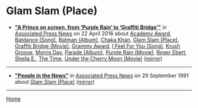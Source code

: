 # Glam Slam (Place)

 - [**"A Prince on screen, from ‘Purple Rain’ to ‘Graffiti Bridge’"**](https://apnews.com/8082812e075544679812ad4cc742307f) in [Associated Press News](https://apnews.com/) on 22 April 2016 about [Academy Award](../../../topics/academy-award/index.md), [Batdance (Song)](../../../topics/song/batdance/index.md), [Batman (Album)](../../../topics/album/batman/index.md), [Chaka Khan](../../../topics/chaka-khan/index.md), [Glam Slam (Place)](../../../topics/place/glam-slam/index.md), [Graffiti Bridge (Movie)](../../../topics/movie/graffiti-bridge/index.md), [Grammy Award](../../../topics/grammy-award/index.md), [I Feel For You (Song)](../../../topics/song/i-feel-for-you/index.md), [Krush Groove](../../../topics/krush-groove/index.md), [Morris Day](../../../topics/morris-day/index.md), [Parade (Album)](../../../topics/album/parade/index.md), [Purple Rain (Movie)](../../../topics/movie/purple-rain/index.md), [Roger Ebert](../../../topics/roger-ebert/index.md), [Sheila E.](../../../topics/sheila-e/index.md), [The Time](../../../topics/the-time/index.md), [Under the Cherry Moon (Movie)](../../../topics/movie/under-the-cherry-moon/index.md) ([mirror](https://web.archive.org/web/*/https://apnews.com/8082812e075544679812ad4cc742307f))

----

 - [**"People in the News"**](https://apnews.com/ead94f8086f35ea0b95cd202d06b49b5) in [Associated Press News](https://apnews.com/) on 29 September 1991 about [Glam Slam (Place)](../../../topics/place/glam-slam/index.md) ([mirror](https://web.archive.org/web/*/https://apnews.com/ead94f8086f35ea0b95cd202d06b49b5))

----

[Home](../)
